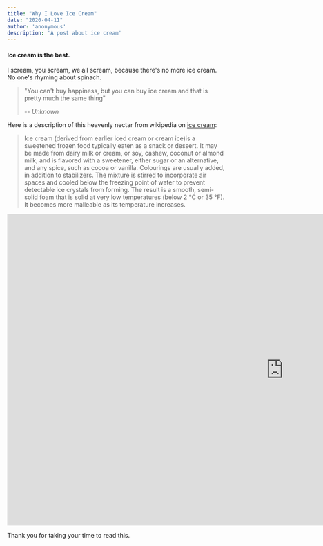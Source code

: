 ```yaml
---
title: "Why I Love Ice Cream"
date: "2020-04-11"
author: 'anonymous'
description: 'A post about ice cream'
---
```


#### Ice cream is the best.

I scream, you scream, we all scream, because there's no more ice cream. No one's rhyming about spinach.

> "You can't buy happiness, but you can buy ice cream and that is pretty much the same thing"
>
> -- <cite>Unknown</cite>

Here is a description of this heavenly nectar from wikipedia on [ice cream](https://en.wikipedia.org/wiki/Ice_cream): 

> Ice cream (derived from earlier iced cream or cream ice)is
> a sweetened frozen food typically eaten as a snack or 
> dessert. It may be made from dairy milk or cream, or soy, 
> cashew, coconut or almond milk, and is flavored with a 
> sweetener, either sugar or an alternative, and any spice, 
> such as cocoa or vanilla. Colourings are usually added, in 
> addition to stabilizers. The mixture is stirred to 
> incorporate air spaces and cooled below the freezing point 
> of water to prevent detectable ice crystals from forming. 
> The result is a smooth, semi-solid foam that is solid at 
> very low temperatures (below 2 °C or 35 °F). It becomes 
> more malleable as its temperature increases.

<iframe width="1280" height="721" src="https://www.youtube.com/embed/5Kt5ymNjea8" frameborder="0" allow="accelerometer; autoplay; encrypted-media; gyroscope; picture-in-picture" allowfullscreen></iframe>

Thank you for taking your time to read this.